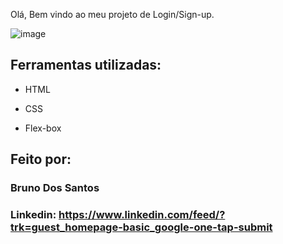 Olá, Bem vindo ao meu projeto de Login/Sign-up.

![image]([https://photos.app.goo.gl/WJY6SievPaQ28uCp7](https://photos.google.com/u/1/share/AF1QipMt6DunsIWg8PdBoaNf354GqOjnxwSHfcK4m1EvCSenegETrz_8h2zVHW74Q7lR6g/photo/AF1QipMbVI_JnzK3GkgivpMqcK2KS09p3MB2t9H-TJdw?key=M3F5OHRZeDB1WG5iS3J0d0pOZFBhZVFsZmRQX1Nn)https://photos.google.com/u/1/share/AF1QipMt6DunsIWg8PdBoaNf354GqOjnxwSHfcK4m1EvCSenegETrz_8h2zVHW74Q7lR6g/photo/AF1QipMbVI_JnzK3GkgivpMqcK2KS09p3MB2t9H-TJdw?key=M3F5OHRZeDB1WG5iS3J0d0pOZFBhZVFsZmRQX1Nn)

## Ferramentas utilizadas:

* HTML

* CSS

* Flex-box

## Feito por:

### Bruno Dos Santos

### Linkedin: https://www.linkedin.com/feed/?trk=guest_homepage-basic_google-one-tap-submit
